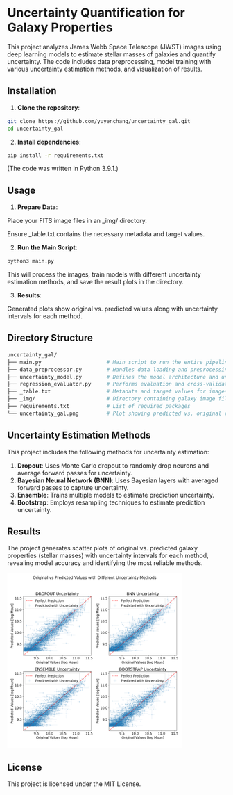 # Uncertainty Quantification for Galaxy Properties

This project analyzes James Webb Space Telescope (JWST) images using deep learning models to estimate stellar masses of galaxies and quantify uncertainty. The code includes data preprocessing, model training with various uncertainty estimation methods, and visualization of results.

## Installation

1. **Clone the repository**:

```bash
git clone https://github.com/yuyenchang/uncertainty_gal.git
cd uncertainty_gal
```

2. **Install dependencies**:

```bash
pip install -r requirements.txt
```

(The code was written in Python 3.9.1.)

## Usage
1. **Prepare Data**:

Place your FITS image files in an _img/ directory.

Ensure _table.txt contains the necessary metadata and target values.

2. **Run the Main Script**:

 ```bash
python3 main.py
```

This will process the images, train models with different uncertainty estimation methods, and save the result plots in the directory.

3. **Results**:

Generated plots show original vs. predicted values along with uncertainty intervals for each method.

## Directory Structure

 ```graphql
uncertainty_gal/
├── main.py                     # Main script to run the entire pipeline
├── data_preprocessor.py        # Handles data loading and preprocessing
├── uncertainty_model.py        # Defines the model architecture and uncertainty estimation
├── regression_evaluator.py     # Performs evaluation and cross-validation
├── _table.txt                  # Metadata and target values for images
├── _img/                       # Directory containing galaxy image files in FITS format
├── requirements.txt            # List of required packages
└── uncertainty_gal.png         # Plot showing predicted vs. original values with uncertainty
 ```

## Uncertainty Estimation Methods
This project includes the following methods for uncertainty estimation:

1. **Dropout**: Uses Monte Carlo dropout to randomly drop neurons and average forward passes for uncertainty.
2. **Bayesian Neural Network (BNN)**: Uses Bayesian layers with averaged forward passes to capture uncertainty.
3. **Ensemble**: Trains multiple models to estimate prediction uncertainty.
4. **Bootstrap**: Employs resampling techniques to estimate prediction uncertainty.

## Results

The project generates scatter plots of original vs. predicted galaxy properties (stellar masses) with uncertainty intervals for each method, revealing model accuracy and identifying the most reliable methods.

<img src="https://github.com/yuyenchang/uncertainty_gal/blob/main/uncertainty_gal.png" alt="Example Image" style="width:80%;"/>

## License
This project is licensed under the MIT License.
